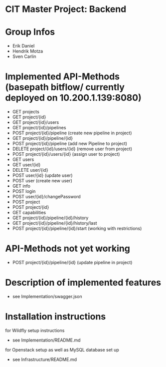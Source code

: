 # CIT Master Project: Backend

# Group Infos

* Erik Daniel
* Hendrik Motza
* Sven Carlin

# Implemented API-Methods (basepath bitflow/ currently deployed on 10.200.1.139:8080)

* GET projects
* GET project/{id}
* GET project/{id}/users
* GET project/{id}/pipelines
* POST project/{id}/pipeline (create new pipeline in project)
* GET project/{id}/pipeline/{id}
* POST project/{id}/pipeline (add new Pipeline to project)
* DELETE project/{id}/users/{id} (remove user from project)
* POST project/{id}/users/{id} (assign user to project)
* GET users
* GET user/{id}
* DELETE user/{id}
* POST user/{id} (update user)
* POST user (create new user)
* GET info
* POST login
* POST user/{id}/changePassword
* POST project
* POST project/{id}
* GET capabilities
* GET project/{id}/pipeline/{id}/history
* GET project/{id}/pipeline/{id}/history/last 
* POST project/{id}/pipeline/{id}/start (working with restrictions)


# API-Methods not yet working

* POST project/{id}/pipeline/{id} (update pipeline in project)

# Description of implemented features

* see Implementation/swagger.json

# Installation instructions

for Wildfly setup instructions  

* see Implementation/README.md  

for Openstack setup as well as MySQL database set up

* see Infrastructure/README.md   